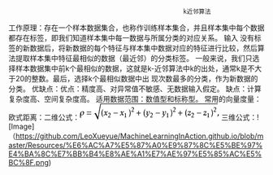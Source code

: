                                                     k近邻算法
工作原理：存在一个样本数据集合，也称作训练样本集合，并且样本集中每个数据都存在标签，即我们知道样本集中每一数据与所属分类的对应关系。 输入
        没有标签的新数据后，将新数据的每个特征与样本集中数据对应的特征进行比较，然后算法提取样本集中特征最相似的数据（最近邻）的分类标签。
        一般来说，我们只选择样本数据集中前k个最相似的数据，这就是k-近邻算法中k的出处，通常k是不大于20的整数。最后，选择k个最相似数据中出
        现次数最多的分类，作为新数据的分类。
优缺点：优点：精度高、对异常值不敏感、无数据输入假定。
       缺点：计算复杂度高、空间复杂度高。
       适用数据范围：数值型和标称型。
常用的向量度量：欧式距离：二维公式：![Image](https://github.com/LeoXueyue/MachineLearningInAction.github.io/blob/master/Resources/%E6%AC%A7%E5%87%A0%E9%87%8C%E5%BE%97%E4%B8%89%E7%BB%B4%E7%A9%BA%E9%97%B4%E8%AE%A1%E7%AE%97%E5%85%AC%E5%BC%8F.png)
                       三维公式：![Image]（https://github.com/LeoXueyue/MachineLearningInAction.github.io/blob/master/Resources/%E6%AC%A7%E5%87%A0%E9%87%8C%E5%BE%97%E4%BA%8C%E7%BB%B4%E8%AE%A1%E7%AE%97%E5%85%AC%E5%BC%8F.png)
